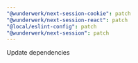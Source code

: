 ```yaml
---
"@wunderwerk/next-session-cookie": patch
"@wunderwerk/next-session-react": patch
"@local/eslint-config": patch
"@wunderwerk/next-session": patch
---
```


Update dependencies
